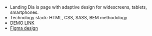 - Landing Dia is page with adaptive design for widescreens, tablets, smartphones.
-  Technology stack: HTML, CSS, SASS, BEM methodology
- [DEMO LINK](https://io-med.github.io/landing-dia/) 
- [Figma design](https://www.figma.com/file/7qwsWggv9BAxMi2VPhBuPr/Air-(formerly-Dia)?node-id=9138%3A35)
